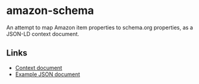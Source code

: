 # amazon-schema

An attempt to map Amazon item properties to schema.org properties, as a JSON-LD context document.

## Links

* [Context document](http://git.macropus.org/amazon-schema/context.json)
* [Example JSON document](http://git.macropus.org/amazon-schema/data/example-ebooks.json)
